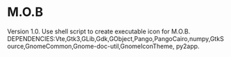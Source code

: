 # M.O.B

Version 1.0.  Use shell script to create executable icon for M.O.B.  DEPENDENCIES:Vte,Gtk3,GLib,Gdk,GObject,Pango,PangoCairo,numpy,GtkSource,GnomeCommon,Gnome-doc-util,GnomeIconTheme, py2app.
